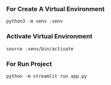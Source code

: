 ### For Create A Virtual Environment
```
python3 -m venv .venv
```

### Activate Virtual Environment
```
source .venv/bin/activate
```

### For Run Project
```
python -m streamlit run app.py
```